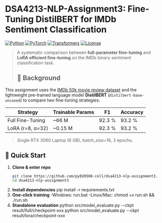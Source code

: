 # DSA4213-NLP-Assignment3: Fine-Tuning DistilBERT for IMDb Sentiment Classification

[![Python](https://img.shields.io/badge/Python-3.9+-blue)](https://www.python.org/downloads/)
[![PyTorch](https://img.shields.io/badge/PyTorch-2.0+-orange)](https://pytorch.org/)
[![Transformers](https://img.shields.io/badge/Transformers-4.30+-yellow)](https://huggingface.co/docs/transformers)
[![License](https://img.shields.io/badge/License-MIT-green)](LICENSE)

> A systematic comparison between **full-parameter fine-tuning** and **LoRA efficient fine-tuning** on the IMDb binary sentiment classification task.
> ## 📌 Background
This assignment uses the [IMDb 50k movie review dataset](https://huggingface.co/datasets/imdb) and the lightweight pre-trained language model **DistilBERT** (`distilbert-base-uncased`) to compare two fine-tuning strategies:

| Strategy         | Trainable Params | F1     | Accuracy |
| ---------------- | ---------------- | ------ | -------- |
| Full Fine-Tuning | ~66 M            | 92.3 % | 93.2 %   |
| LoRA (r=8, α=32) | ~0.15 M          | 92.3 % | 93.2 %   |


> Single RTX 3060 Laptop (6 GB), batch_size=16, 3 epochs.

## 🚀 Quick Start

1. **Clone & enter repo**
   ```bash
   git clone https://github.com/py020508-cell/dsa4213-nlp-assignment3.git
   cd dsa4213-nlp-assignment3

2. **Install dependencies**
pip install -r requirements.txt
3. **One-click training**
   -Windows:
     run.bat
   -Linux/Mac:
     chmod +x run.sh && ./run.sh
4. **Standalone evaluation**
python src/model_evaluate.py --ckpt result/full/checkpoint-xxx
python src/model_evaluate.py --ckpt result/lora/checkpoint-xxx
